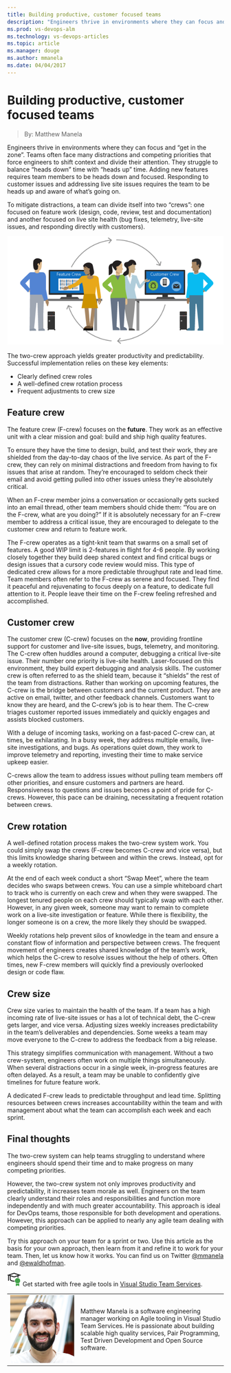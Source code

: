 ```yaml
---
title: Building productive, customer focused teams
description: "Engineers thrive in environments where they can focus and 'get in the zone'. Teams often face many distractions and competing priorities that force engineers to shift context and divide their attention. "
ms.prod: vs-devops-alm
ms.technology: vs-devops-articles
ms.topic: article
ms.manager: douge
ms.author: mmanela
ms.date: 04/04/2017
---
```


# Building productive, customer focused teams
> By: Matthew Manela

Engineers thrive in environments where they can focus and “get in the
zone”. Teams often face many distractions and competing priorities that
force engineers to shift context and divide their attention. They
struggle to balance “heads down” time with “heads up” time. Adding new
features requires team members to be heads down and focused. Responding
to customer issues and addressing live site issues requires the team to
be heads up and aware of what’s going on.

To mitigate distractions, a team can divide itself into two “crews”: one
focused on feature work (design, code, review, test and documentation)
and another focused on live site health (bug fixes, telemetry, live-site
issues, and responding directly with customers).

![](_img/AgileCrews1.png)

The two-crew approach yields greater productivity and predictability.
Successful implementation relies on these key elements:

- Clearly defined crew roles
- A well-defined crew rotation process
- Frequent adjustments to crew size

## Feature crew
The feature crew (F-crew) focuses on the **future**. They work as an
effective unit with a clear mission and goal: build and ship high
quality features.

To ensure they have the time to design, build, and test their work, they
are shielded from the day-to-day chaos of the live service. As part of
the F-crew, they can rely on minimal distractions and freedom from
having to fix issues that arise at random. They’re encouraged to seldom
check their email and avoid getting pulled into other issues unless
they’re absolutely critical.

When an F-crew member joins a conversation or occasionally gets sucked
into an email thread, other team members should chide them: “You are on
the F-crew, what are you doing?” If it is absolutely necessary for an
F-crew member to address a critical issue, they are encouraged to
delegate to the customer crew and return to feature work.

The F-crew operates as a tight-knit team that swarms on a small set of
features. A good WIP limit is 2-features in flight for 4-6 people. By
working closely together they build deep shared context and find
critical bugs or design issues that a cursory code review would miss.
This type of dedicated crew allows for a more predictable throughput
rate and lead time. Team members often refer to the F-crew as serene and
focused. They find it peaceful and rejuvenating to focus deeply on a
feature, to dedicate full attention to it. People leave their time on
the F-crew feeling refreshed and accomplished.

## Customer crew
The customer crew (C-crew) focuses on the **now**, providing frontline
support for customer and live-site issues, bugs, telemetry, and
monitoring. The C-crew often huddles around a computer, debugging a
critical live-site issue. Their number one priority is live-site health.
Laser-focused on this environment, they build expert debugging and
analysis skills. The customer crew is often referred to as the shield
team, because it “shields” the rest of the team from distractions.
Rather than working on upcoming features, the C-crew is the bridge
between customers and the current product. They are active on email,
twitter, and other feedback channels. Customers want to know they are
heard, and the C-crew’s job is to hear them. The C-crew triages customer
reported issues immediately and quickly engages and assists blocked
customers.

With a deluge of incoming tasks, working on a fast-paced C-crew can, at
times, be exhilarating. In a busy week, they address multiple emails,
live-site investigations, and bugs. As operations quiet down, they work
to improve telemetry and reporting, investing their time to make service
upkeep easier.

C-crews allow the team to address issues without pulling team members
off other priorities, and ensure customers and partners are heard.
Responsiveness to questions and issues becomes a point of pride for
C-crews. However, this pace can be draining, necessitating a frequent
rotation between crews.

## Crew rotation
A well-defined rotation process makes the two-crew system work. You
could simply swap the crews (F-crew becomes C-crew and vice versa), but
this limits knowledge sharing between and within the crews. Instead, opt
for a weekly rotation.

At the end of each week conduct a short “Swap Meet”, where the team
decides who swaps between crews. You can use a simple whiteboard chart
to track who is currently on each crew and when they were swapped.
The longest tenured people on each crew should typically swap with each
other. However, in any given week, someone may want to remain to
complete work on a live-site investigation or feature. While there is
flexibility, the longer someone is on a crew, the more likely they
should be swapped.

Weekly rotations help prevent silos of knowledge in the team and ensure
a constant flow of information and perspective between crews. The
frequent movement of engineers creates shared knowledge of the team’s
work, which helps the C-crew to resolve issues without the help of
others. Often times, new F-crew members will quickly find a previously
overlooked design or code flaw.

## Crew size
Crew size varies to maintain the health of the team. If a team has a
high incoming rate of live-site issues or has a lot of technical debt,
the C-crew gets larger, and vice versa. Adjusting sizes weekly increases
predictability in the team’s deliverables and dependencies. Some weeks a
team may move everyone to the C-crew to address the feedback from a big
release.

This strategy simplifies communication with management. Without a two
crew-system, engineers often work on multiple things simultaneously.
When several distractions occur in a single week, in-progress features
are often delayed. As a result, a team may be unable to confidently give
timelines for future feature work.

A dedicated F-crew leads to predictable throughput and lead time.
Splitting resources between crews increases accountability within the
team and with management about what the team can accomplish each week
and each sprint.

## Final thoughts
The two-crew system can help teams struggling to understand where
engineers should spend their time and to make progress on many competing
priorities.

However, the two-crew system not only improves productivity and
predictability, it increases team morale as well. Engineers on the team
clearly understand their roles and responsibilities and function more
independently and with much greater accountability.
This approach is ideal for DevOps teams, those responsible for both
development and operations. However, this approach can be applied to
nearly any agile team dealing with competing priorities.

Try this approach on your team for a sprint or two. Use this article as
the basis for your own approach, then learn from it and refine it to
work for your team. Then, let us know how it works. You can find us on
Twitter [@mmanela](https://twitter.com/mmanela) and
[@ewaldhofman](https://twitter.com/ewaldhofman).

![get started for free](_img/AgileGetStartedForFree_32x.png) Get started with free agile tools in [Visual Studio Team Services](https://www.visualstudio.com/team-services/agile-tools).

|             |                           |
|-------------|---------------------------|
|![Matthew Manela](_img/Matthew-Manela_avatar_1472490234.jpg)|Matthew Manela is a software engineering manager working on Agile tooling in Visual Studio Team Services. He is passionate about building scalable high quality services, Pair Programming, Test Driven Development and Open Source software.|